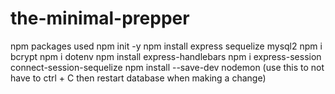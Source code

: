 # the-minimal-prepper

npm packages used
npm init -y 
npm install express sequelize mysql2
npm i bcrypt
npm i dotenv
npm install express-handlebars
npm i express-session connect-session-sequelize
npm install --save-dev nodemon (use this to not have to ctrl + C then restart database when making a change)